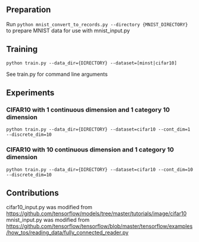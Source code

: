 ## Preparation
Run ```python mnist_convert_to_records.py --directory {MNIST_DIRECTORY}```
to prepare MNIST data for use with mnist_input.py

## Training
```python train.py --data_dir={DIRECTORY} --dataset=[minst|cifar10]```

See train.py for command line arguments

## Experiments
### CIFAR10 with 1 continuous dimension and 1 category 10 dimension
```python train.py --data_dir={DIRECTORY} --dataset=cifar10 --cont_dim=1 --discrete_dim=10```

### CIFAR10 with 10 continuous dimension and 1 category 10 dimension
```python train.py --data_dir={DIRECTORY} --dataset=cifar10 --cont_dim=10 --discrete_dim=10```

## Contributions
cifar10_input.py was modified from https://github.com/tensorflow/models/tree/master/tutorials/image/cifar10
mnist_input.py was modified from https://github.com/tensorflow/tensorflow/blob/master/tensorflow/examples/how_tos/reading_data/fully_connected_reader.py